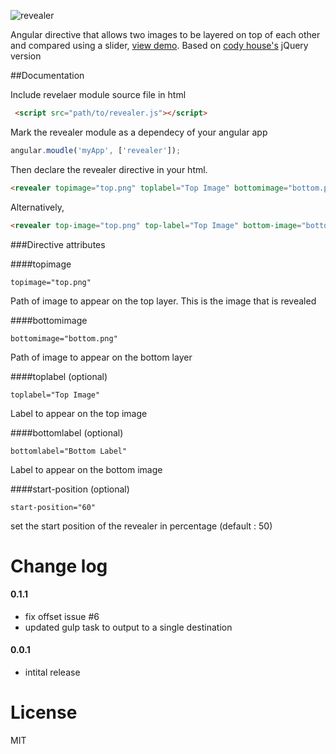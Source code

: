 ![revealer](https://cloud.githubusercontent.com/assets/1556430/8511629/36122bdc-2319-11e5-8114-e2aa97a88cb1.jpg)

Angular directive that allows two images to be layered on top of each other and compared using a slider, [view demo](http://httpete.com/revealer/). Based on [cody house's](http://codyhouse.co/gem/css-jquery-image-comparison-slider/) jQuery version

##Documentation

Include revelaer module source file in html

```html
 <script src="path/to/revealer.js"></script>
```

Mark the revealer module as a dependecy of your angular app


```javascript
angular.moudle('myApp', ['revealer']);
```


Then declare the revealer directive in your html.

```html
<revealer topimage="top.png" toplabel="Top Image" bottomimage="bottom.png" bottomlabel="Bottom Label"></revealer>
```

Alternatively,

```html
<revealer top-image="top.png" top-label="Top Image" bottom-image="bottom.png" bottom-label="Bottom Label"></revealer>
```

###Directive attributes


####topimage

````
topimage="top.png"
````

Path of image to appear on the top layer. This is the image that is revealed

####bottomimage

````
bottomimage="bottom.png"
````

Path of image to appear on the bottom layer

####toplabel (optional)

````
toplabel="Top Image"
````

Label to appear on the top image

####bottomlabel (optional)

````
bottomlabel="Bottom Label"
````

Label to appear on the bottom image

####start-position (optional)

````
start-position="60"
````

set the start position of the revealer in percentage (default : 50)

# Change log

#### 0.1.1
* fix offset issue #6
* updated gulp task to output to a single destination

#### 0.0.1
* intital release

# License

MIT
